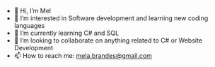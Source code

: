 - 👋 Hi, I’m Mel
- 👀 I’m interested in Software development and learning new coding languages
- 🌱 I’m currently learning C# and SQL
- 💞️ I’m looking to collaborate on anything related to C# or Website Development
- 📫 How to reach me: mela.brandes@gmail.com

<!---
MelaniaZ4/MelaniaZ4 is a ✨ special ✨ repository because its `README.md` (this file) appears on your GitHub profile.
You can click the Preview link to take a look at your changes.
--->
